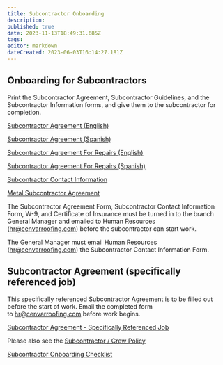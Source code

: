 ```yaml
---
title: Subcontractor Onboarding
description: 
published: true
date: 2023-11-13T18:49:31.685Z
tags: 
editor: markdown
dateCreated: 2023-06-03T16:14:27.181Z
---
```


## **Onboarding for Subcontractors**

Print the Subcontractor Agreement, Subcontractor Guidelines, and the Subcontractor Information forms, and give them to the subcontractor for completion.

[Subcontractor Agreement (English)](https://docs.google.com/document/d/1Wv9CJEPQ5EqWB4FxvwoGdFospS02eNpRgTvRwyb7HhU/edit?usp=sharing)

[Subcontractor Agreement (Spanish)](https://docs.google.com/document/d/1Oc2P2E1L_LElSl7RY1Fze6SzejJ-sk0TJFHhzcbH_1k/edit#heading=h.gjdgxs)

[Subcontractor Agreement For Repairs (English)](https://docs.google.com/document/d/1J0qGjtB1-ZCfkFh6CNyVkjH_qf-x8ug86TOcPEODtbM/edit?usp=sharing)

[Subcontractor Agreement For Repairs (Spanish)](https://docs.google.com/document/d/1AbUSWTGRuW2T6wZ-ICYVX65GR-TXDdDI0IzcU9GZdik/edit?usp=sharing)

[Subcontractor Contact Information](https://docs.google.com/document/d/1DEKTW0mzczMSLSK4p2RRrOusL88jgl54T6BQpcg-hAo/edit)

[Metal Subcontractor Agreement](https://docs.google.com/document/d/1sJoIxlboo44iQlQca_dtTrIh9hHlv4W38qd0o_gT044/edit?usp=sharing)

The Subcontractor Agreement Form, Subcontractor Contact Information Form, W-9, and Certificate of Insurance must be turned in to the branch General Manager and emailed to Human Resources ([hr@cenvarroofing.com](mailto:mary@cenvarroofing.com)) before the subcontractor can start work.

The General Manager must email Human Resources ([hr@cenvarroofing.com](mailto:ryan@cenvarroofing.com)) the Subcontractor Contact Information Form.

## **Subcontractor Agreement (specifically referenced job)** 

This specifically referenced Subcontractor Agreement is to be filled out before the start of work. Email the completed form to [hr@cenvarroofing.com](mailto:hr@cenvarroofing.com) before work begins.

[Subcontractor Agreement - Specifically Referenced Job](https://docs.google.com/document/d/1E004ZSMsA-lOmPNwlupxmqYtV9gFDFuBq5LOnB1SAZg/edit)

Please also see the [Subcontractor / Crew Policy](wiki2.cenvarroofing.com/i/45)

[Subcontractor Onboarding Checklist](https://docs.google.com/document/d/1FpO8wej79KvS6R7Ybeptq_KczVT1KTYSaEvotFAkz1E/edit?usp=sharing)